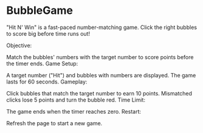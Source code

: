 # BubbleGame
"Hit N' Win" is a fast-paced number-matching game. Click the right bubbles to score big before time runs out!

Objective:

Match the bubbles' numbers with the target number to score points before the timer ends.
Game Setup:

A target number ("Hit") and bubbles with numbers are displayed.
The game lasts for 60 seconds.
Gameplay:

Click bubbles that match the target number to earn 10 points.
Mismatched clicks lose 5 points and turn the bubble red.
Time Limit:

The game ends when the timer reaches zero.
Restart:

Refresh the page to start a new game.
